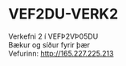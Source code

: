 # VEF2DU-VERK2
Verkefni 2 í VEFÞ2VÞ05DU<br>
Bækur og síður fyrir þær<br>
Vefurinn: http://165.227.225.213
